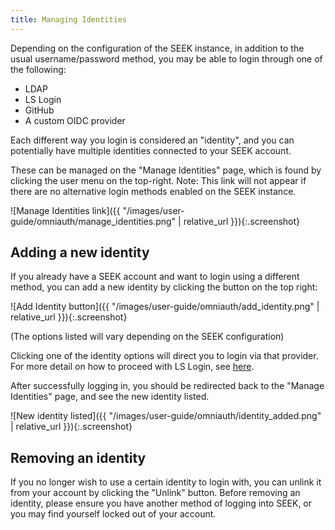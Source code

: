 ```yaml
---
title: Managing Identities
---
```



Depending on the configuration of the SEEK instance, in addition to the usual username/password method, 
you may be able to login through one of the following: 
 * LDAP
 * LS Login
 * GitHub
 * A custom OIDC provider
 
Each different way you login is considered an "identity", and you can potentially have multiple identities connected
to your SEEK account.

These can be managed on the "Manage Identities" page, which is found by clicking the user menu on the top-right.
Note: This link will not appear if there are no alternative login methods enabled on the SEEK instance.

![Manage Identities link]({{ "/images/user-guide/omniauth/manage_identities.png" | relative_url }}){:.screenshot}

<a name="add-identity"></a>
## Adding a new identity

If you already have a SEEK account and want to login using a different method, you can add a new identity by clicking the button on the top right:

![Add Identity button]({{ "/images/user-guide/omniauth/add_identity.png" | relative_url }}){:.screenshot}

(The options listed will vary depending on the SEEK configuration)

Clicking one of the identity options will direct you to login via that provider. 
For more detail on how to proceed with LS Login, see [here](aai#aai-flow).

After successfully logging in, you should be redirected back to the "Manage Identities" page, and see the new identity listed.

![New identity listed]({{ "/images/user-guide/omniauth/identity_added.png" | relative_url }}){:.screenshot}

## Removing an identity

If you no longer wish to use a certain identity to login with, you can unlink it from your account by clicking the "Unlink" button.
Before removing an identity, please ensure you have another method of logging into SEEK, or you may find yourself locked out of your account.
